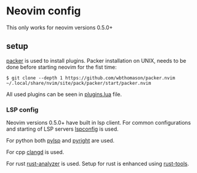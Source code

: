 # Neovim config

This only works for neovim versions 0.5.0+

## setup
[packer](https://github.com/wbthomason/packer.nvim) is used to install plugins.
Packer installation on UNIX, needs to be done before starting neovim for the fist time:
```
$ git clone --depth 1 https://github.com/wbthomason/packer.nvim ~/.local/share/nvim/site/pack/packer/start/packer.nvim
```

All used plugins can be seen in [plugins.lua](lua/plugins.lua) file.
### LSP config
Neovim versions 0.5.0+ have built in lsp client. For common configurations and starting of LSP servers
[lspconfig](https://github.com/neovim/nvim-lspconfig) is used.

For python both [pylsp](https://github.com/python-lsp/python-lsp-server) and
[pyright](https://github.com/microsoft/pyright) are used.

For cpp [clangd](https://clangd.llvm.org/) is used.

For rust [rust-analyzer](https://github.com/rust-analyzer/rust-analyzer) is used.
Setup for rust is enhanced using [rust-tools](https://github.com/simrat39/rust-tools.nvim). 


